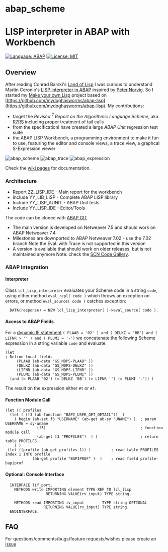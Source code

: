 # abap_scheme
# LISP interpreter in ABAP with Workbench

[![Language: ABAP](https://img.shields.io/badge/Language-ABAP-blue.svg?style=flat)](https://www.sap.com/developer/topics/abap-platform.html)
[![License: MIT](https://img.shields.io/github/license/mashape/apistatus.svg?style=flat)](https://opensource.org/licenses/MIT)

## Overview 

After reading Conrad Barski's <a href="http://landoflisp.com/">Land of Lisp</a> I was curious to understand Martin Ceronio's <a href="https://blogs.sap.com/2015/06/24/a-lisp-interpreter-in-abap/">LISP interpreter in ABAP</a> inspired by [Peter Norvig](http://norvig.com/lispy2.html).
So I started my [Make your own Lisp](https://github.com/kanaka/mal/blob/master/process/guide.md) project based on [https://github.com/mydoghasworms/abap-lisp](https://github.com/mydoghasworms/abap-lisp). My contributions:
- target the _Revised <sup>7</sup> Report on the Algorithmic Language Scheme_, aka [R7RS](http://www.r7rs.org/) including proper treatment of tail calls
- from the specificationI have created a large _ABAP Unit_ regression test suite
- the ABAP LISP Workbench, a programming environment to make it fun to use, featuring the editor and console views, a trace view, a graphcal S-Expression viewer

![abap_scheme](https://github.com/nomssi/abap_scheme/blob/master/img/abap_scheme_workbench.png)
![abap_trace](https://github.com/nomssi/abap_scheme/blob/master/img/abap_lisp_trace.png)
![abap_expression](https://github.com/nomssi/abap_scheme/blob/master/img/SExpressionViewer.png)

Check the [wiki pages](https://github.com/nomssi/abap_scheme/wiki) for documentation.

### Architecture

- Report ZZ_LISP_IDE - Main report for the workbench
- Include YY_LIB_LISP - Complete ABAP LISP library
- Include YY_LISP_AUNIT - ABAP Unit tests
- Include YY_LISP_IDE - Editor/Tools

The code can be cloned with [ABAP GIT](http://docs.abapgit.org/) 

- The main version is developed on Netweaver 7.5 and should work on ABAP Netweaver 7.4
- Milestones are downported to ABAP Netweaver 7.02 - use the 7.02 branch 
      Note the Eval. with Trace is not supported in this version
- A version is available that should work on older releases, but is not maintained anymore
      Note: check the [SCN Code Gallery](https://wiki.scn.sap.com/wiki/display/Snippets/Lisp+Interpreter+in+ABAP).

### ABAP Integration
#### Interpreter
Class `lcl_lisp_interpreter` evaluates your Scheme code in a string `code`, using either method `eval_repl( code )` which throws an exception on errors, or method `eval_source( code )` catches exception:

      DATA(response) = NEW lcl_lisp_interpreter( )->eval_source( code ).

#### Access to ABAP Fields
For a [dynamic IF statement](https://blogs.sap.com/2016/02/29/dynamic-if-condition/)
     `( PLAAB = '02' ) and ( DELKZ = 'BB') and ( LIFNR > '' ) and ( PLUMI = '-')` 
we concatenate the following Scheme expression in a string variable `code` and evaluate. 

    (let 
    ; Define local fields
         (PLAAB (ab-data "GS_MDPS-PLAAB" ))
         (DELKZ (ab-data "GS_MDPS-DELKZ" ))
         (LIFNR (ab-data "GS_MDPS-LIFNR" ))
         (PLUMI (ab-data "GS_MDPS-PLUMI" ))
      (and (= PLAAB '02') (= DELKZ 'BB') (> LIFNR '') (= PLUMI '-')) )

The result on the expression either `#t` or `#f`.

#### Function Module Call
    (let (( profiles
      (let ( (f3 (ab-function "BAPI_USER_GET_DETAIL"))  )  
        ( begin (ab-set f3 "USERNAME" (ab-get ab-sy "UNAME") )  ; param USERNAME = sy-uname
                  (f3)                                          ; function module call
                  (ab-get f3 "PROFILES")  ) )                   ; return table PROFILES
        ) )
     (let ((profile (ab-get profiles 1)) )         ; read table PROFILES index 1 INTO profile 
                (ab-get profile "BAPIPROF" )  )    ; read field profile-bapiprof

#### Optional: Console Interface

      INTERFACE lif_port.
        METHODS write IMPORTING element TYPE REF TO lcl_lisp
                      RETURNING VALUE(rv_input) TYPE string.

        METHODS read IMPORTING iv_input        TYPE string OPTIONAL
                     RETURNING VALUE(rv_input) TYPE string.
      ENDINTERFACE.

## FAQ
For questions/comments/bugs/feature requests/wishes please create an [issue](https://github.com/nomssi/abap_scheme/issues)
